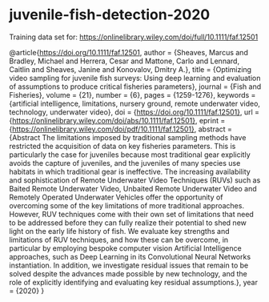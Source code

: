 # juvenile-fish-detection-2020
Training data set for: https://onlinelibrary.wiley.com/doi/full/10.1111/faf.12501

@article{https://doi.org/10.1111/faf.12501,
author = {Sheaves, Marcus and Bradley, Michael and Herrera, Cesar and Mattone, Carlo and Lennard, Caitlin and Sheaves, Janine and Konovalov, Dmitry A.},
title = {Optimizing video sampling for juvenile fish surveys: Using deep learning and evaluation of assumptions to produce critical fisheries parameters},
journal = {Fish and Fisheries},
volume = {21},
number = {6},
pages = {1259-1276},
keywords = {artificial intelligence, limitations, nursery ground, remote underwater video, technology, underwater video},
doi = {https://doi.org/10.1111/faf.12501},
url = {https://onlinelibrary.wiley.com/doi/abs/10.1111/faf.12501},
eprint = {https://onlinelibrary.wiley.com/doi/pdf/10.1111/faf.12501},
abstract = {Abstract The limitations imposed by traditional sampling methods have restricted the acquisition of data on key fisheries parameters. This is particularly the case for juveniles because most traditional gear explicitly avoids the capture of juveniles, and the juveniles of many species use habitats in which traditional gear is ineffective. The increasing availability and sophistication of Remote Underwater Video Techniques (RUVs) such as Baited Remote Underwater Video, Unbaited Remote Underwater Video and Remotely Operated Underwater Vehicles offer the opportunity of overcoming some of the key limitations of more traditional approaches. However, RUV techniques come with their own set of limitations that need to be addressed before they can fully realize their potential to shed new light on the early life history of fish. We evaluate key strengths and limitations of RUV techniques, and how these can be overcome, in particular by employing bespoke computer vision Artificial Intelligence approaches, such as Deep Learning in its Convolutional Neural Networks instantiation. In addition, we investigate residual issues that remain to be solved despite the advances made possible by new technology, and the role of explicitly identifying and evaluating key residual assumptions.},
year = {2020}
}


